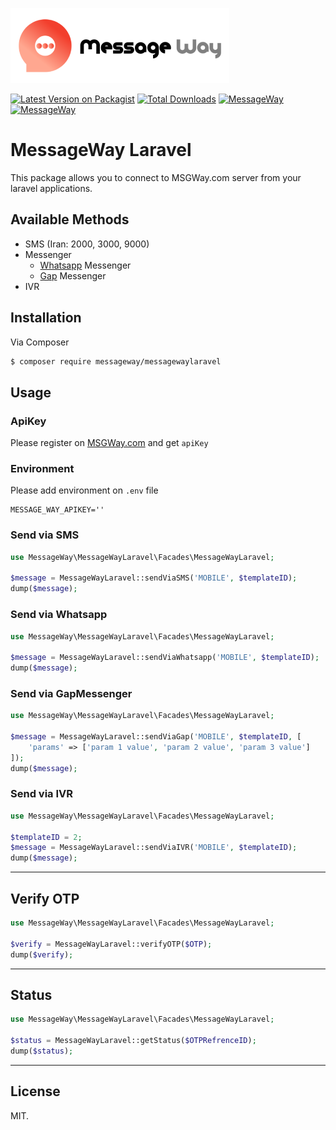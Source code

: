 ![messageWay](assets/logo.png)

[![Latest Version on Packagist][ico-version]][link-packagist]
[![Total Downloads][ico-downloads]][link-downloads]
[![MessageWay][ico-MSGWay]][link-MSGWay]
[![MessageWay][ico-README]][link-README]


# MessageWay Laravel
This package allows you to connect to MSGWay.com server from your laravel applications.

## Available Methods

- SMS (Iran: 2000, 3000, 9000)
- Messenger
    - [Whatsapp](https://whatsapp.com) Messenger
    - [Gap](https://gap.im) Messenger
- IVR


## Installation

Via Composer

``` bash
$ composer require messageway/messagewaylaravel
```

## Usage

### ApiKey
Please register on [MSGWay.com](https://msgway.com) and get `apiKey`

### Environment
Please add environment on `.env` file
```dotenv
MESSAGE_WAY_APIKEY=''
```

### Send via SMS

```php
use MessageWay\MessageWayLaravel\Facades\MessageWayLaravel;

$message = MessageWayLaravel::sendViaSMS('MOBILE', $templateID);
dump($message);
```

### Send via Whatsapp

```php
use MessageWay\MessageWayLaravel\Facades\MessageWayLaravel;

$message = MessageWayLaravel::sendViaWhatsapp('MOBILE', $templateID);
dump($message);
```

### Send via GapMessenger

```php
use MessageWay\MessageWayLaravel\Facades\MessageWayLaravel;

$message = MessageWayLaravel::sendViaGap('MOBILE', $templateID, [
    'params' => ['param 1 value', 'param 2 value', 'param 3 value']
]);
dump($message);
```

### Send via IVR

```php
use MessageWay\MessageWayLaravel\Facades\MessageWayLaravel;

$templateID = 2;
$message = MessageWayLaravel::sendViaIVR('MOBILE', $templateID);
dump($message);
```

---

## Verify OTP

```php
use MessageWay\MessageWayLaravel\Facades\MessageWayLaravel;

$verify = MessageWayLaravel::verifyOTP($OTP);
dump($verify);
```

---

## Status

```php
use MessageWay\MessageWayLaravel\Facades\MessageWayLaravel;

$status = MessageWayLaravel::getStatus($OTPRefrenceID);
dump($status);
```

---


## License

MIT.

[ico-version]: https://img.shields.io/packagist/v/messageway/messagewaylaravel.svg?style=for-the-badge
[ico-downloads]: https://img.shields.io/packagist/dt/messageway/messagewaylaravel.svg?style=for-the-badge
[ico-MSGWay]: https://img.shields.io/badge/-MSGWay.com-critical?link=https://MSGWay.com&style=for-the-badge
[ico-README]: https://img.shields.io/badge/-Persian-lightgrey?link=./readme-fa.md&style=for-the-badge

[link-packagist]: https://packagist.org/packages/messageway/messagewaylaravel
[link-downloads]: https://packagist.org/packages/messageway/messagewaylaravel
[link-MSGWay]: https://MSGWay.com/
[link-README]: https://github.com/MessageWay/MessageWayLaravel/blob/main/readme-fa.md
